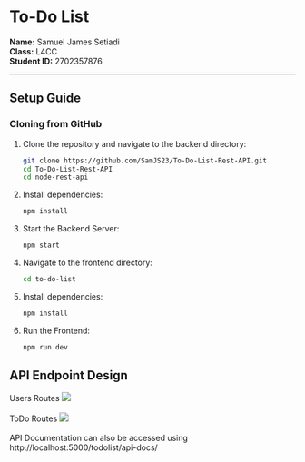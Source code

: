 # To-Do List 

**Name:** Samuel James Setiadi  
**Class:** L4CC  
**Student ID:** 2702357876  

---

## Setup Guide  

###  Cloning from GitHub  

1. Clone the repository and navigate to the backend directory:  
   ```sh
   git clone https://github.com/SamJS23/To-Do-List-Rest-API.git
   cd To-Do-List-Rest-API
   cd node-rest-api
2. Install dependencies:  
   ```sh
   npm install
3. Start the Backend Server:  
   ```sh
   npm start
4. Navigate to the frontend directory: 
   ```sh
   cd to-do-list
5. Install dependencies:  
   ```sh
   npm install
6. Run the Frontend:
   ```sh
   npm run dev
   
## API Endpoint Design 
Users Routes 
<img src="API Endpoint Design Images\Screenshot 2025-05-06 172250.png"><br><br>
ToDo Routes 
<img src="API Endpoint Design Images\Screenshot 2025-05-06 172300.png"><br><br>
API Documentation can also be accessed using http://localhost:5000/todolist/api-docs/

